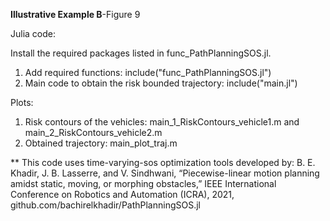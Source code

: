 **Illustrative Example B**-Figure 9

Julia code:

Install the required packages listed in func_PathPlanningSOS.jl.


1) Add required functions: include("func_PathPlanningSOS.jl")
2) Main code to obtain the risk bounded trajectory: include("main.jl")

Plots:
1) Risk contours of the vehicles: main_1_RiskContours_vehicle1.m and main_2_RiskContours_vehicle2.m
2) Obtained trajectory: main_plot_traj.m




** This code uses time-varying-sos optimization tools developed by:
B. E. Khadir, J. B. Lasserre, and V. Sindhwani, “Piecewise-linear motion planning amidst static, moving, or morphing obstacles,” IEEE International Conference on Robotics and Automation (ICRA), 2021,
github.com/bachirelkhadir/PathPlanningSOS.jl   
